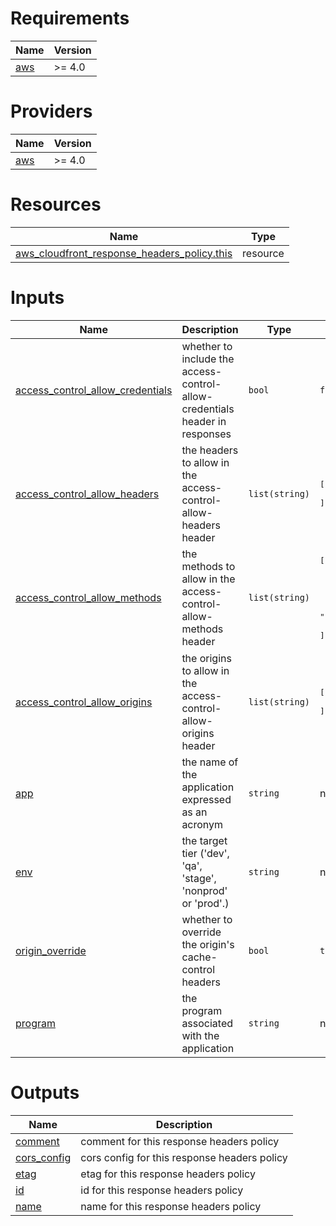 <!-- BEGIN_TF_DOCS -->
# Requirements

| Name | Version |
|------|---------|
| <a name="requirement_aws"></a> [aws](#requirement\_aws) | >= 4.0 |

# Providers

| Name | Version |
|------|---------|
| <a name="provider_aws"></a> [aws](#provider\_aws) | >= 4.0 |

# Resources

| Name | Type |
|------|------|
| [aws_cloudfront_response_headers_policy.this](https://registry.terraform.io/providers/hashicorp/aws/latest/docs/resources/cloudfront_response_headers_policy) | resource |

# Inputs

| Name | Description | Type | Default | Required |
|------|-------------|------|---------|:--------:|
| <a name="input_access_control_allow_credentials"></a> [access\_control\_allow\_credentials](#input\_access\_control\_allow\_credentials) | whether to include the access-control-allow-credentials header in responses | `bool` | `false` | no |
| <a name="input_access_control_allow_headers"></a> [access\_control\_allow\_headers](#input\_access\_control\_allow\_headers) | the headers to allow in the access-control-allow-headers header | `list(string)` | <pre>[<br>  "*"<br>]</pre> | no |
| <a name="input_access_control_allow_methods"></a> [access\_control\_allow\_methods](#input\_access\_control\_allow\_methods) | the methods to allow in the access-control-allow-methods header | `list(string)` | <pre>[<br>  "GET",<br>  "HEAD",<br>  "OPTIONS",<br>  "PATCH",<br>  "POST",<br>  "PUT"<br>]</pre> | no |
| <a name="input_access_control_allow_origins"></a> [access\_control\_allow\_origins](#input\_access\_control\_allow\_origins) | the origins to allow in the access-control-allow-origins header | `list(string)` | <pre>[<br>  "*"<br>]</pre> | no |
| <a name="input_app"></a> [app](#input\_app) | the name of the application expressed as an acronym | `string` | n/a | yes |
| <a name="input_env"></a> [env](#input\_env) | the target tier ('dev', 'qa', 'stage', 'nonprod' or 'prod'.) | `string` | n/a | yes |
| <a name="input_origin_override"></a> [origin\_override](#input\_origin\_override) | whether to override the origin's cache-control headers | `bool` | `true` | no |
| <a name="input_program"></a> [program](#input\_program) | the program associated with the application | `string` | n/a | yes |

# Outputs

| Name | Description |
|------|-------------|
| <a name="output_comment"></a> [comment](#output\_comment) | comment for this response headers policy |
| <a name="output_cors_config"></a> [cors\_config](#output\_cors\_config) | cors config for this response headers policy |
| <a name="output_etag"></a> [etag](#output\_etag) | etag for this response headers policy |
| <a name="output_id"></a> [id](#output\_id) | id for this response headers policy |
| <a name="output_name"></a> [name](#output\_name) | name for this response headers policy |
<!-- END_TF_DOCS -->